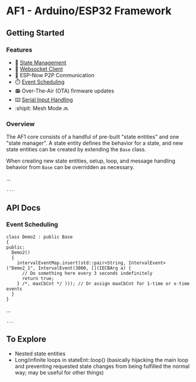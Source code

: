 # AF1 - Arduino/ESP32 Framework

## Getting Started

### Features

- :trident: [State Management](#overview)
- :electric_plug: [Websocket Client](#overview)
- :handshake: ESP-Now P2P Communication
- :stopwatch: [Event Scheduling](#event-scheduling)
- :radio: Over-The-Air (OTA) firmware updates
- :keyboard: [Serial Input Handling](#overview)
- :shipit: Mesh Mode :soon:

### Overview

The AF1 core consists of a handful of pre-built "state entities" and one "state manager". A state entity defines the behavior for a state, and new state entities can be created by extending the `Base` class.

When creating new state entities, setup, loop, and message handling behavior from `Base` can be overridden as necessary.

...

```
...
```

## API Docs

### Event Scheduling

```
class Demo2 : public Base
{
public:
  Demo2()
  {
    intervalEventMap.insert(std::pair<String, IntervalEvent>("Demo2_1", IntervalEvent(3000, [](IECBArg a) {
      // Do something here every 3 seconds indefinitely
      return true;
    } /*, maxCbCnt */ ))); // Or assign maxCbCnt for 1-time or x-time events
  }
}
```

...

```
...
```

## To Explore

- Nested state entities
- Long/infinite loops in stateEnt::loop() (basically hijacking the main loop and preventing requested state changes from being fulfilled the normal way; may be useful for other things)
